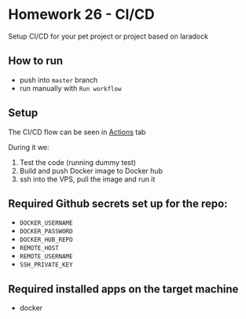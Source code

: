 # Homework 26 - CI/CD

Setup CI/CD for your pet project or project  based on laradock

## How to run

- push into `master` branch
- run manually with `Run workflow`

## Setup

The CI/CD flow can be seen in [Actions](https://github.com/neronasee/homework_26/actions/runs/6356181213) tab

During it we:

1. Test the code (running dummy test)
2. Build and push Docker image to Docker hub
3. ssh into the VPS, pull the image and run it


## Required Github secrets set up for the repo:

- `DOCKER_USERNAME`
- `DOCKER_PASSWORD`
- `DOCKER_HUB_REPO`
- `REMOTE_HOST`
- `REMOTE_USERNAME`
- `SSH_PRIVATE_KEY`

## Required installed apps on the target machine

- docker